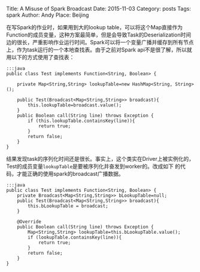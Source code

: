 Title: A Misuse of Spark Broadcast 
Date: 2015-11-03
Category: posts
Tags: spark
Author: Andy
Place: Beijing

在写Spark的作业时，如果用到大的lookup table，可以将这个Map直接作为Function的成员变量，这种方案最简单，但是会导致Task的Deserialization时间边的很长，严重影响作业运行时间。Spark可以将一个变量广播并缓存到所有节点上，作为task运行的一个本地查找表。由于之前对Spark api不是很了解，所以就用以下的方式使用了查找表：

    :::java
    public class Test implements Function<String, Boolean> {
        
        private Map<String,String> lookupTable=new HashMap<String, String>();
        
        public Test(Broadcast<Map<String,String>> broadcast){
            this.lookupTable=broadcast.value();
        }
        public Boolean call(String line) throws Exception {
            if (this.lookupTable.containsKey(line)){
                return true;
            }
            return false;
        }
    }


结果发现task的序列化时间还是很长。事实上，这个类实在Driver上被实例化的，Test的成员变量`lookupTable`是要被序列化并奋发到worker的。改成如下
的代码，才能正确的使用spark的broadcast广播数据。

    :::java
    public class Test implements Function<String, Boolean> {
        private Broadcast<Map<String,String>> bLookupTable=null;
        public Test(Broadcast<Map<String,String>> broadcast){
            this.bLookupTable = broadcast;
        }

        @Override
        public Boolean call(String line) throws Exception {
            Map<String,String> lookupTable=this.bLookupTable.value();
            if (lookupTable.containsKey(line)){
                return true;
            }
            return false;
        }
    }